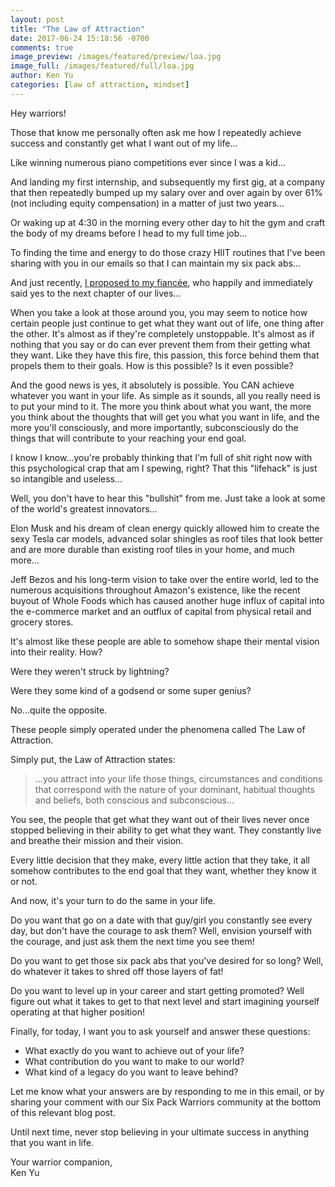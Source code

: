```yaml
---
layout: post
title: "The Law of Attraction"
date: 2017-06-24 15:18:56 -0700
comments: true
image_preview: /images/featured/preview/loa.jpg
image_full: /images/featured/full/loa.jpg
author: Ken Yu
categories: [law of attraction, mindset]
---
```


Hey warriors!

Those that know me personally often ask me how I repeatedly achieve success and constantly get what I want out of my life...

Like winning numerous piano competitions ever since I was a kid...

And landing my first internship, and subsequently my first gig, at a company that then repeatedly bumped up my salary over and over again by over 61% (not including equity compensation) in a matter of just two years...

Or waking up at 4:30 in the morning every other day to hit the gym and craft the body of my dreams before I head to my full time job...

To finding the time and energy to do those crazy HIIT routines that I've been sharing with you in our emails so that I can maintain my six pack abs...

And just recently, [I proposed to my fiancée](/blog/2017/06/24/she-said-yes/ "She Said Yes!"), who happily and immediately said yes to the next chapter of our lives...

When you take a look at those around you, you may seem to notice how certain people just continue to get what they want out of life, one thing after the other. It's almost as if they're completely unstoppable. It's almost as if nothing that you say or do can ever prevent them from their getting what they want. Like they have this fire, this passion, this force behind them that propels them to their goals. How is this possible? Is it even possible?

And the good news is yes, it absolutely is possible. You CAN achieve whatever you want in your life. As simple as it sounds, all you really need is to put your mind to it. The more you think about what you want, the more you think about the thoughts that will get you what you want in life, and the more you'll consciously, and more importantly, subconsciously do the things that will contribute to your reaching your end goal. 

I know I know...you're probably thinking that I'm full of shit right now with this psychological crap that am I spewing, right? That this "lifehack" is just so intangible and useless...

Well, you don't have to hear this "bullshit" from me. Just take a look at some of the world's greatest innovators...

Elon Musk and his dream of clean energy quickly allowed him to create the sexy Tesla car models, advanced solar shingles as roof tiles that look better and are more durable than existing roof tiles in your home, and much more...

Jeff Bezos and his long-term vision to take over the entire world, led to the numerous acquisitions throughout Amazon's existence, like the recent buyout of Whole Foods which has caused another huge influx of capital into the e-commerce market and an outflux of capital from physical retail and grocery stores.

It's almost like these people are able to somehow shape their mental vision into their reality. How?

Were they weren't struck by lightning?

Were they some kind of a godsend or some super genius?

No...quite the opposite.

These people simply operated under the phenomena called The Law of Attraction.

Simply put, the Law of Attraction states:

> ...you attract into your life those things, circumstances and conditions that correspond with the nature of your dominant, habitual thoughts and beliefs, both conscious and subconscious...

You see, the people that get what they want out of their lives never once stopped believing in their ability to get what they want. They constantly live and breathe their mission and their vision.

Every little decision that they make, every little action that they take, it all somehow contributes to the end goal that they want, whether they know it or not.

And now, it's your turn to do the same in your life.

Do you want that go on a date with that guy/girl you constantly see every day, but don't have the courage to ask them? Well, envision yourself with the courage, and just ask them the next time you see them!

Do you want to get those six pack abs that you've desired for so long? Well, do whatever it takes to shred off those layers of fat!

Do you want to level up in your career and start getting promoted? Well figure out what it takes to get to that next level and start imagining yourself operating at that higher position!

Finally, for today, I want you to ask yourself and answer these questions:

- What exactly do you want to achieve out of your life?
- What contribution do you want to make to our world?
- What kind of a legacy do you want to leave behind?

Let me know what your answers are by responding to me in this email, or by sharing your comment with our Six Pack Warriors community at the bottom of this relevant blog post.

Until next time, never stop believing in your ultimate success in anything that you want in life.

Your warrior companion,<br/>
Ken Yu
